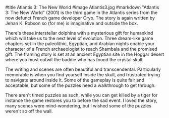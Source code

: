 #title Atlantis 3: The New World
#image	Atlantis3.jpg
#markdown
"Atlantis 3: The New World" (2001) is the third game in the Atlantis series from the now defunct French game developer Cryo.  The story is again written by Jehan K. Robson so (for me) is imaginative and outside the box.

There's these interstellar dolphins with a mysterious gift for humankind which will take us to the next level of evolution.  Three dream-like game chapters set in the paleolithic, Egyptian, and Arabian nights enable your character of a French archaeologist to reach Shambala and the promised gift.  The framing story is set at an ancient Egyptian site in the Hoggar desert where you must outwit the baddie who has found the crystal skull.

The writing and scenes are often beautiful and transcendental.  Particularly memorable is when you find yourself inside the skull, and frustrated trying to navigate around inside it.  Some of the gameplay is quite fair and acceptable, but some of the puzzles need a walkthrough to get through.

There aren't timed puzzles as such, while you can get killed by a tiger for instance the game restores you to before the sad event.  I loved the story, many scenes were mind-wondering, but I wished some of the puzzles weren't so off the wall.
